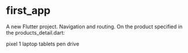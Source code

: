 # first_app

A new Flutter project.
Navigation and routing. On the product specified in the products_detail.dart:

pixel 1
laptop
tablets
pen drive

